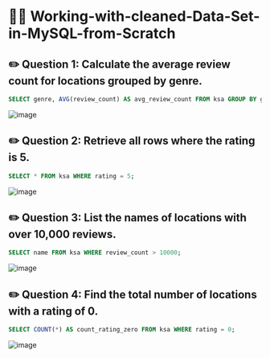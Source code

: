 # 🧑‍💻 Working-with-cleaned-Data-Set-in-MySQL-from-Scratch

## ✏️ Question 1: Calculate the average review count for locations grouped by genre.
```SQL
SELECT genre, AVG(review_count) AS avg_review_count FROM ksa GROUP BY genre;
```
![image](https://github.com/user-attachments/assets/d1cc6246-7411-4adb-a81f-3e0520088f32)


## ✏️ Question 2: Retrieve all rows where the rating is 5.
```sql
SELECT * FROM ksa WHERE rating = 5;
```
![image](https://github.com/user-attachments/assets/3cfc650f-4450-4b7b-88f4-875b0af5a449)

## ✏️ Question 3: List the names of locations with over 10,000 reviews.
```sql
SELECT name FROM ksa WHERE review_count > 10000;
```
![image](https://github.com/user-attachments/assets/caa00820-6b93-4875-b4e8-7f72aa0031bd)

## ✏️ Question 4: Find the total number of locations with a rating of 0.
```sql
SELECT COUNT(*) AS count_rating_zero FROM ksa WHERE rating = 0;
```
![image](https://github.com/user-attachments/assets/cc587e37-8508-43cd-bec0-44f0cd140e72)



